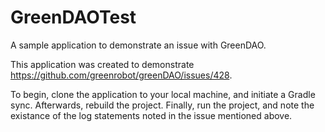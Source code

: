 # GreenDAOTest
A sample application to demonstrate an issue with GreenDAO.

This application was created to demonstrate https://github.com/greenrobot/greenDAO/issues/428.

To begin, clone the application to your local machine, and initiate a Gradle sync. Afterwards, rebuild the project.
Finally, run the project, and note the existance of the log statements noted in the issue mentioned above.
